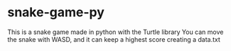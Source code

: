 # snake-game-py
This is a snake game made in python with the Turtle library
You can move the snake with WASD, and it can keep a highest score creating a data.txt
